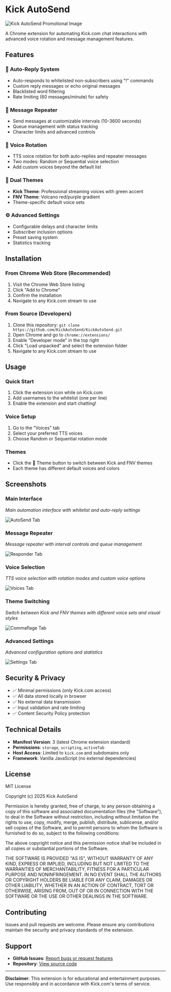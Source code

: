 # Kick AutoSend

![Kick AutoSend Promotional Image](screenshots/Large%20tile%20-%20Promo%20-%20920x680.png)

A Chrome extension for automating Kick.com chat interactions with advanced voice rotation and message management features.

## Features

### 🤖 **Auto-Reply System**
- Auto-responds to whitelisted non-subscribers using "!" commands
- Custom reply messages or echo original messages
- Blacklisted word filtering
- Rate limiting (60 messages/minute) for safety

### 🔄 **Message Repeater**
- Send messages at customizable intervals (10-3600 seconds)
- Queue management with status tracking
- Character limits and advanced controls

### 🎤 **Voice Rotation**
- TTS voice rotation for both auto-replies and repeater messages
- Two modes: Random or Sequential voice selection
- Add custom voices beyond the default list

### 🎨 **Dual Themes**
- **Kick Theme**: Professional streaming voices with green accent
- **FNV Theme**: Volcano red/purple gradient
- Theme-specific default voice sets

### ⚙️ **Advanced Settings**
- Configurable delays and character limits
- Subscriber inclusion options
- Preset saving system
- Statistics tracking

## Installation

### From Chrome Web Store (Recommended)
1. Visit the Chrome Web Store listing
2. Click "Add to Chrome"
3. Confirm the installation
4. Navigate to any Kick.com stream to use

### From Source (Developers)
1. Clone this repository: `git clone https://github.com/KickAutoSend/KickAutoSend.git`
2. Open Chrome and go to `chrome://extensions/`
3. Enable "Developer mode" in the top right
4. Click "Load unpacked" and select the extension folder
5. Navigate to any Kick.com stream to use

## Usage

### Quick Start
1. Click the extension icon while on Kick.com
2. Add usernames to the whitelist (one per line)
3. Enable the extension and start chatting!

### Voice Setup
1. Go to the "Voices" tab
2. Select your preferred TTS voices
3. Choose Random or Sequential rotation mode

### Themes
- Click the 🎨 Theme button to switch between Kick and FNV themes
- Each theme has different default voices and colors

## Screenshots

### Main Interface
*Main automation interface with whitelist and auto-reply settings*

![AutoSend Tab](screenshots/AutoSend%20(1).png)

### Message Repeater
*Message repeater with interval controls and queue management*

![Responder Tab](screenshots/Responder%20(2).png)

### Voice Selection
*TTS voice selection with rotation modes and custom voice options*

![Voices Tab](screenshots/Voices%20(3).png)

### Theme Switching
*Switch between Kick and FNV themes with different voice sets and visual styles*

![Commaflage Tab](screenshots/Commaflage%20(4).png)

### Advanced Settings
*Advanced configuration options and statistics*

![Settings Tab](screenshots/Settings%20(5).png)

## Security & Privacy

- ✅ Minimal permissions (only Kick.com access)
- ✅ All data stored locally in browser
- ✅ No external data transmission
- ✅ Input validation and rate limiting
- ✅ Content Security Policy protection

## Technical Details

- **Manifest Version**: 3 (latest Chrome extension standard)
- **Permissions**: `storage`, `scripting`, `activeTab`
- **Host Access**: Limited to `kick.com` and subdomains only
- **Framework**: Vanilla JavaScript (no external dependencies)

## License

MIT License

Copyright (c) 2025 Kick AutoSend

Permission is hereby granted, free of charge, to any person obtaining a copy
of this software and associated documentation files (the "Software"), to deal
in the Software without restriction, including without limitation the rights
to use, copy, modify, merge, publish, distribute, sublicense, and/or sell
copies of the Software, and to permit persons to whom the Software is
furnished to do so, subject to the following conditions:

The above copyright notice and this permission notice shall be included in all
copies or substantial portions of the Software.

THE SOFTWARE IS PROVIDED "AS IS", WITHOUT WARRANTY OF ANY KIND, EXPRESS OR
IMPLIED, INCLUDING BUT NOT LIMITED TO THE WARRANTIES OF MERCHANTABILITY,
FITNESS FOR A PARTICULAR PURPOSE AND NONINFRINGEMENT. IN NO EVENT SHALL THE
AUTHORS OR COPYRIGHT HOLDERS BE LIABLE FOR ANY CLAIM, DAMAGES OR OTHER
LIABILITY, WHETHER IN AN ACTION OF CONTRACT, TORT OR OTHERWISE, ARISING FROM,
OUT OF OR IN CONNECTION WITH THE SOFTWARE OR THE USE OR OTHER DEALINGS IN THE
SOFTWARE.

## Contributing

Issues and pull requests are welcome. Please ensure any contributions maintain the security and privacy standards of the extension.

## Support

- **GitHub Issues**: [Report bugs or request features](https://github.com/KickAutoSend/KickAutoSend/issues)
- **Repository**: [View source code](https://github.com/KickAutoSend/KickAutoSend)

---

**Disclaimer**: This extension is for educational and entertainment purposes. Use responsibly and in accordance with Kick.com's terms of service.
